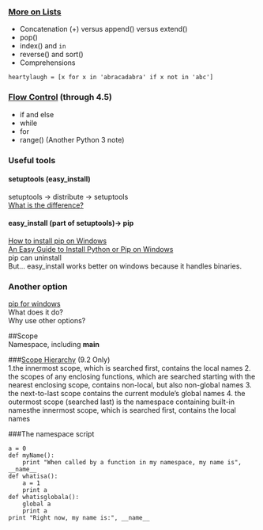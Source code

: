 ### [More on Lists](http://docs.python.org/2/tutorial/datastructures.html#more-on-lists)  
* Concatenation (+) versus append() versus extend()  
* pop()  
* index() and ```in```  
* reverse() and sort()  
* Comprehensions
```
heartylaugh = [x for x in 'abracadabra' if x not in 'abc']
```
  
### [Flow Control](http://docs.python.org/2/tutorial/controlflow.html) (through 4.5)
* if and else
* while
* for
* range() (Another Python 3 note)


### Useful tools
#### setuptools (easy_install)  
setuptools -> distribute -> setuptools  
[What is the difference?](http://stackoverflow.com/questions/6344076/differences-between-distribute-distutils-setuptools-and-distutils2/6522905#6522905)  
  
#### easy_install (part of setuptools)-> pip  
[How to install pip on Windows](http://stackoverflow.com/questions/4750806/how-to-install-pip-on-windows)  
[An Easy Guide to Install Python or Pip on Windows](http://arunrocks.com/guide-to-install-python-or-pip-on-windows/)  
pip can uninstall  
But... easy_install works better on windows because it handles binaries.  
  
### Another option  
[pip for windows](https://sites.google.com/site/pydatalog/python/pip-for-windows)  
What does it do?  
Why use other options?  
  
##Scope  
Namespace, including __main__  
  
###[Scope Hierarchy](https://docs.python.org/2/tutorial/classes.html) (9.2 Only)  
1.the innermost scope, which is searched first, contains the local names
2. the scopes of any enclosing functions, which are searched starting with the nearest enclosing scope, contains non-local, but also non-global names
3. the next-to-last scope contains the current module’s global names
4. the outermost scope (searched last) is the namespace containing built-in namesthe innermost scope, which is searched first, contains the local names

###The namespace script
```
a = 0
def myName():
    print "When called by a function in my namespace, my name is", __name__
def whatisa():
    a = 1
    print a
def whatisglobala():
    global a
    print a
print "Right now, my name is:", __name__
```
